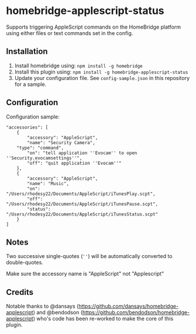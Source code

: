 homebridge-applescript-status
======================

Supports triggering AppleScript commands on the HomeBridge platform using either files
or text commands set in the config.

## Installation

1. Install homebridge using: `npm install -g homebridge`
2. Install this plugin using: `npm install -g homebridge-applescript-status`
3. Update your configuration file. See `config-sample.json` in this repository for a sample.

## Configuration

Configuration sample:

```
"accessories": [
	{
		"accessory": "AppleScript",
		"name": "Security Camera",
    "type": "command",
		"on": "tell application ''Evocam'' to open ''Security.evocamsettings''",
		"off": "quit application ''Evocam''"
	},
	{
		"accessory": "AppleScript",
		"name": "Music",
		"on": "/Users/rhodesy22/Documents/AppleScript/iTunesPlay.scpt",
		"off": "/Users/rhodesy22/Documents/AppleScript/iTunesPause.scpt",
		"status": "/Users/rhodesy22/Documents/AppleScript/iTunesStatus.scpt"
	}
]
```

## Notes

Two successive single-quotes (`''`) will be automatically converted to double-quotes.

Make sure the accessory name is "AppleScript" not "Applescript"

## Credits

Notable thanks to @dansays (https://github.com/dansays/homebridge-applescript) and @bendodson (https://github.com/bendodson/homebridge-applescript) who's code has been re-worked to make the core of this plugin.
